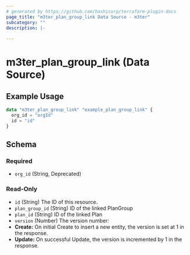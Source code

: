 ```yaml
---
# generated by https://github.com/hashicorp/terraform-plugin-docs
page_title: "m3ter_plan_group_link Data Source - m3ter"
subcategory: ""
description: |-
  
---
```


# m3ter_plan_group_link (Data Source)



## Example Usage

```terraform
data "m3ter_plan_group_link" "example_plan_group_link" {
  org_id = "orgId"
  id = "id"
}
```

<!-- schema generated by tfplugindocs -->
## Schema

### Required

- `org_id` (String, Deprecated)

### Read-Only

- `id` (String) The ID of this resource.
- `plan_group_id` (String) ID of the linked PlanGroup
- `plan_id` (String) ID of the linked Plan
- `version` (Number) The version number:
- **Create:** On initial Create to insert a new entity, the version is set at 1 in the response.
- **Update:** On successful Update, the version is incremented by 1 in the response.
